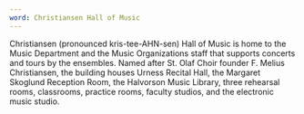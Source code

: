 ```yaml
---
word: Christiansen Hall of Music
---
```


  Christiansen (pronounced kris-tee-AHN-sen) Hall of Music is home to the Music Department and the Music Organizations staff that supports concerts and tours by the ensembles. Named after St. Olaf Choir founder F. Melius Christiansen, the building houses Urness Recital Hall, the Margaret Skoglund Reception Room, the Halvorson Music Library, three rehearsal rooms, classrooms, practice rooms, faculty studios, and the electronic music studio.

